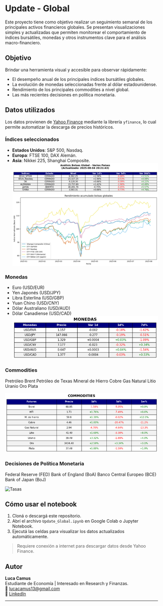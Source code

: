 # Update - Global

Este proyecto tiene como objetivo realizar un seguimiento semanal de los principales activos financieros globales. Se presentan visualizaciones simples y actualizadas que permiten monitorear el comportamiento de índices bursátiles, monedas y otros instrumentos clave para el análisis macro-financiero.

## Objetivo

Brindar una herramienta visual y accesible para observar rápidamente:

- El desempeño anual de los principales índices bursátiles globales.
- La evolución de monedas seleccionadas frente al dólar estadounidense.
- Rendimiento de los principales commodities a nivel global.
- Las más recientes decisiones en política monetaria.

## Datos utilizados

Los datos provienen de [Yahoo Finance](https://finance.yahoo.com/) mediante la librería `yfinance`, lo cual permite automatizar la descarga de precios históricos.

### Índices seleccionados

- **Estados Unidos**: S&P 500, Nasdaq.
- **Europa**: FTSE 100, DAX Alemán.
- **Asia**: Nikkei 225, Shanghai Composite.
  ![Aperturas](images/aperturas.png)
  ![Rendimientos](images/rendimiento_de_bolsas.png)

### Monedas

- Euro (USD/EUR)
- Yen Japonés (USD/JPY)
- Libra Esterlina (USD/GBP)
- Yuan Chino (USD/CNY)
- Dólar Australiano (USD/AUD)
- Dólar Canadiense (USD/CAD)
 ![Monedas](images/monedas.png)

### Commodities

Pretróleo Brent
Petróleo de Texas
Mineral de Hierro
Cobre
Gas Natural
Litio
Uranio
Oro
Plata

 ![Commodities](images/commodities.png)

### Decisiones de Política Monetaria

Federal Reserve (FED)
Bank of England (BoA)
Banco Central Europeo (BCE)
Bank of Japan (BoJ)

![Tasas](images/política_monetaria.png)


## Cómo usar el notebook

1. Cloná o descargá este repositorio.
2. Abrí el archivo `Update_Global.ipynb` en Google Colab o Jupyter Notebook.
3. Ejecutá las celdas para visualizar los datos actualizados automáticamente.

> Requiere conexión a internet para descargar datos desde Yahoo Finance.

## Autor

**Luca Camus**  
Estudiante de Economía | Interesado en Research y Finanzas.  
📧 [lucacamus13@gmail.com](mailto:lucacamus13@gmail.com)  
📎 [LinkedIn](https://www.linkedin.com/in/luca-camus/)

---

